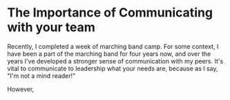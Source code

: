 # The Importance of Communicating with your team

Recently, I completed a week of marching band camp. For some context, I have been a part of the marching band for four years now, 
and over the years I've developed a stronger sense of communication with my peers. It's vital to communicate to leadership what your 
needs are, because as I say, "I'm not a mind reader!" 

However, 
